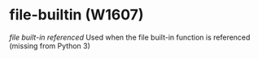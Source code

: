 # file-builtin (W1607)
*file built-in referenced* Used when the file built-in function is
referenced (missing from Python 3)

